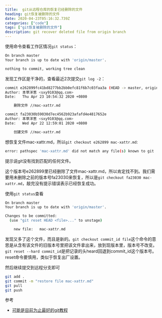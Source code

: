 ```yaml
---
title:  git从远程仓库的恢复已经删除的文件
heading: git恢复被删除的文件
date: 2020-04-23T05:16:32.739Z
categories: ["code"]
tags: ["git恢复被删除的文件"]
description: git recover deleted file from origin branch
---
```


使用命令查看工作区情况`git status`：
```bash
On branch master
Your branch is up to date with 'origin/master'.

nothing to commit, working tree clean
```

发现工作区是干净的，查看最近2次提交`git log -2`：
```bash
commit e262899fc41bd8277bb2bb0efc81f6b7c03faa3a (HEAD -> master, origin/master, origin/HEAD)
Author: 本草洋葱 <sxy9103@qq.com>
Date:   Thu Apr 23 10:54:32 2020 +0800

    删除文件 //mac-xattr.md

commit fa23030b59030d7ec4562b923afafd4e4817652e
Author: 本草洋葱 <sxy9103@qq.com>
Date:   Wed Apr 22 12:59:01 2020 +0800

    创建文件 //mac-xattr.md
```

想恢复文件mac-xattr.md，所以`git checkout e262899 mac-xattr.md`:
```bash
error: pathspec 'mac-xattr.md' did not match any file(s) known to git
```

提示说git没有找到匹配的任何文件。

这个版本号e262899里已经删除了文件mac-xattr.md，所以肯定找不到。我们需要用未删除之前的版本号fa23030来恢复，所以是`git checkout fa23030 mac-xattr.md`，敲完没有提示错误表示已经恢复成功。

使用`git status`查看
```bash
On branch master
Your branch is up to date with 'origin/master'.

Changes to be committed:
  (use "git reset HEAD <file>..." to unstage)

	new file:   mac-xattr.md
```

发现又多了这个文件，而且是新的。`git checkout commit_id file`这个命令的意思是从含有该文件的旧版本号里把该文件拿出来，放到现版本里，版本号不改变。
`git reset --hard commit_id`是把记录的头heard回退到commit_id这个版本号。reset命令要慎用，类似于恢复出厂设置。

然后继续提交到远程分支即可
```bash
git add .
git commit -m "restore file mac-xattr.md"
git pull
git push
```

参考 

- [可能是目前为止最好的git教程](https://learngitbranching.js.org/?locale=zh_CN)
